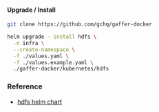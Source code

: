#### Upgrade / Install
```bash
git clone https://github.com/gchq/gaffer-docker

helm upgrade --install hdfs \
  -n infra \
  --create-namespace \
  -f ./values.yaml \
  -f ./values.example.yaml \
  ./gaffer-docker/kubernetes/hdfs
```

### Reference
* [hdfs helm chart](https://github.com/gchq/gaffer-docker)
